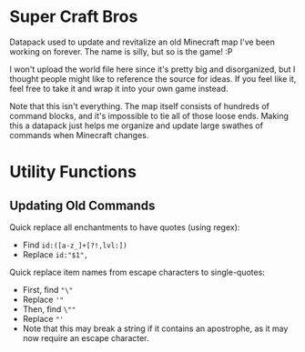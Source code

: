 # Super Craft Bros
Datapack used to update and revitalize an old Minecraft map I've been working on forever. The name is silly, but so is the game! :P

I won't upload the world file here since it's pretty big and disorganized, but I thought people might like to reference the source for ideas. If you feel like it, feel free to take it and wrap it into your own game instead.

Note that this isn't everything. The map itself consists of hundreds of command blocks, and it's impossible to tie all of those loose ends. Making this a datapack just helps me organize and update large swathes of commands when Minecraft changes.

# Utility Functions
## Updating Old Commands
Quick replace all enchantments to have quotes (using regex):
- Find `id:([a-z_]+[?!,lvl:])`
- Replace `id:"$1",`

Quick replace item names from escape characters to single-quotes:
- First, find `"\"`
- Replace `'"`
- Then, find `\""`
- Replace `"'`
- Note that this may break a string if it contains an apostrophe, as it may now require an escape character.